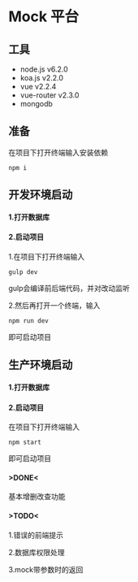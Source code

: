 # Mock 平台

## 工具
* node.js v6.2.0
* koa.js v2.2.0
* vue v2.2.4 
* vue-router v2.3.0
* mongodb 

## 准备
在项目下打开终端输入安装依赖
```
npm i
```

## 开发环境启动

#### 1.打开数据库

#### 2.启动项目
1.在项目下打开终端输入
```
gulp dev
```
gulp会编译前后端代码，并对改动监听

2.然后再打开一个终端，输入
```
npm run dev
```
即可启动项目


## 生产环境启动

#### 1.打开数据库

#### 2.启动项目
在项目下打开终端输入
```
npm start
```
即可启动项目

#### >DONE<
基本增删改查功能

#### >TODO<

1.错误的前端提示

2.数据库权限处理

3.mock带参数时的返回